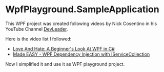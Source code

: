 # WpfPlayground.SampleApplication

This WPF project was created following videos by Nick Cosentino in his YouTube Channel [DevLeader](https://www.youtube.com/@DevLeader).

Here is the video list I followed:

- [Love And Hate: A Beginner's Look At WPF in C#](https://www.youtube.com/watch?v=1FENvqHO210)
- [Made EASY - WPF Dependency Injection with IServiceCollection](https://www.youtube.com/watch?v=AoQnI5St1Qg)

Now I simplified it and use it as WPF playground project.

